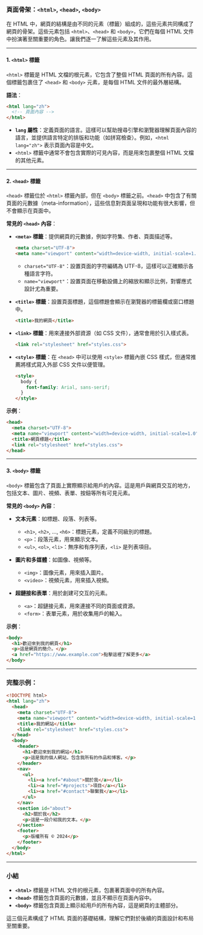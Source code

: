 ### **頁面骨架：`<html>`, `<head>`, `<body>`**

在 HTML 中，網頁的結構是由不同的元素（標籤）組成的，這些元素共同構成了網頁的骨架。這些元素包括 `<html>`、`<head>` 和 `<body>`，它們在每個 HTML 文件中扮演著至關重要的角色。讓我們逐一了解這些元素及其作用。

---

#### 1. **`<html>` 標籤**

`<html>` 標籤是 HTML 文檔的根元素，它包含了整個 HTML 頁面的所有內容。這個標籤包裹住了 `<head>` 和 `<body>` 元素，是每個 HTML 文件的最外層結構。

**語法**：
```html
<html lang="zh">
  <!-- 頁面內容 -->
</html>
```

- **`lang` 屬性**：定義頁面的語言。這樣可以幫助搜尋引擎和瀏覽器理解頁面內容的語言，並提供語言特定的排版和功能（如拼寫檢查）。例如，`<html lang="zh">` 表示頁面內容是中文。
- `<html>` 標籤中通常不會包含實際的可見內容，而是用來包裹整個 HTML 文檔的其他元素。

---

#### 2. **`<head>` 標籤**

`<head>` 標籤位於 `<html>` 標籤內部，但在 `<body>` 標籤之前。`<head>` 中包含了有關頁面的元數據（meta-information），這些信息對頁面呈現和功能有很大影響，但不會顯示在頁面中。

**常見的 `<head>` 內容**：

- **`<meta>` 標籤**：提供網頁的元數據，例如字符集、作者、頁面描述等。
  
  ```html
  <meta charset="UTF-8">
  <meta name="viewport" content="width=device-width, initial-scale=1.0">
  ```

  - `charset="UTF-8"`：設置頁面的字符編碼為 UTF-8，這樣可以正確顯示各種語言字符。
  - `name="viewport"`：設置頁面在移動設備上的縮放和顯示比例，對響應式設計尤為重要。

- **`<title>` 標籤**：設置頁面標題，這個標題會顯示在瀏覽器的標籤欄或窗口標題中。
  
  ```html
  <title>我的網頁</title>
  ```

- **`<link>` 標籤**：用來連接外部資源（如 CSS 文件），通常會用於引入樣式表。

  ```html
  <link rel="stylesheet" href="styles.css">
  ```

- **`<style>` 標籤**：在 `<head>` 中可以使用 `<style>` 標籤內嵌 CSS 樣式，但通常推薦將樣式寫入外部 CSS 文件以便管理。

  ```html
  <style>
    body {
      font-family: Arial, sans-serif;
    }
  </style>
  ```

**示例**：
```html
<head>
  <meta charset="UTF-8">
  <meta name="viewport" content="width=device-width, initial-scale=1.0">
  <title>網頁標題</title>
  <link rel="stylesheet" href="styles.css">
</head>
```

---

#### 3. **`<body>` 標籤**

`<body>` 標籤包含了頁面上實際顯示給用戶的內容。這是用戶與網頁交互的地方，包括文本、圖片、視頻、表單、按鈕等所有可見元素。

**常見的 `<body>` 內容**：

- **文本元素**：如標題、段落、列表等。
  - `<h1>`, `<h2>`, ..., `<h6>`：標題元素，定義不同級別的標題。
  - `<p>`：段落元素，用來顯示文本。
  - `<ul>`, `<ol>`, `<li>`：無序和有序列表，`<li>` 是列表項目。

- **圖片和多媒體**：如圖像、視頻等。
  - `<img>`：圖像元素，用來插入圖片。
  - `<video>`：視頻元素，用來插入視頻。

- **超鏈接和表單**：用於創建可交互的元素。
  - `<a>`：超鏈接元素，用來連接不同的頁面或資源。
  - `<form>`：表單元素，用於收集用戶的輸入。

**示例**：
```html
<body>
  <h1>歡迎來到我的網頁</h1>
  <p>這是網頁的簡介。</p>
  <a href="https://www.example.com">點擊這裡了解更多</a>
</body>
```

---

### **完整示例：**

```html
<!DOCTYPE html>
<html lang="zh">
  <head>
    <meta charset="UTF-8">
    <meta name="viewport" content="width=device-width, initial-scale=1.0">
    <title>我的網站</title>
    <link rel="stylesheet" href="styles.css">
  </head>
  <body>
    <header>
      <h1>歡迎來到我的網站</h1>
      <p>這是我的個人網站，包含我所有的作品和博客。</p>
    </header>
    <nav>
      <ul>
        <li><a href="#about">關於我</a></li>
        <li><a href="#projects">項目</a></li>
        <li><a href="#contact">聯繫我</a></li>
      </ul>
    </nav>
    <section id="about">
      <h2>關於我</h2>
      <p>這是一段介紹我的文本。</p>
    </section>
    <footer>
      <p>版權所有 © 2024</p>
    </footer>
  </body>
</html>
```

---

### **小結**
- **`<html>`** 標籤是 HTML 文件的根元素，包裹著頁面中的所有內容。
- **`<head>`** 標籤包含頁面的元數據，並且不顯示在頁面內容中。
- **`<body>`** 標籤包含頁面上顯示給用戶的所有內容，這是網頁的主體部分。

這三個元素構成了 HTML 頁面的基礎結構，理解它們對於後續的頁面設計和布局至關重要。